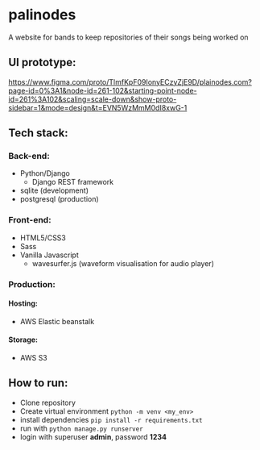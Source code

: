 # palinodes
A website for bands to keep repositories of their songs being worked on

## UI prototype:
https://www.figma.com/proto/TlmfKpF09IonyECzyZjE9D/plainodes.com?page-id=0%3A1&node-id=261-102&starting-point-node-id=261%3A102&scaling=scale-down&show-proto-sidebar=1&mode=design&t=EVN5WzMmM0dI8xwG-1

## Tech stack:
  ### Back-end:
  - Python/Django
    - Django REST framework
  - sqlite (development)
  - postgresql (production)

  ### Front-end:
  - HTML5/CSS3
  - Sass
  - Vanilla Javascript
    - wavesurfer.js (waveform visualisation for audio player)
   
  ### Production:
  
  #### Hosting:
  - AWS Elastic beanstalk
  #### Storage:
  - AWS S3

## How to run:
- Clone repository
- Create virtual environment `python -m venv <my_env>`
- install dependencies `pip install -r requirements.txt`
- run with `python manage.py runserver`
- login with superuser **admin**, password **1234**
  
